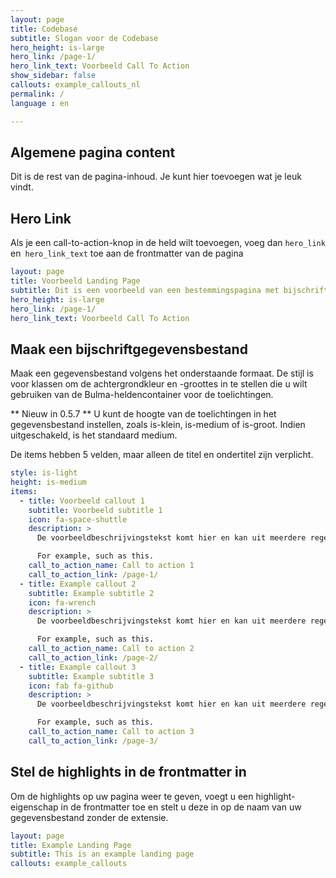 ```yaml
---
layout: page
title: Codebase
subtitle: Slogan voor de Codebase
hero_height: is-large
hero_link: /page-1/
hero_link_text: Voorbeeld Call To Action
show_sidebar: false
callouts: example_callouts_nl
permalink: /
language : en

---
```


## Algemene pagina content

Dit is de rest van de pagina-inhoud. Je kunt hier toevoegen wat je leuk vindt.

## Hero Link

Als je een call-to-action-knop in de held wilt toevoegen, voeg dan `hero_link` en` hero_link_text` toe aan de frontmatter van de pagina

```yaml
layout: page
title: Voorbeeld Landing Page
subtitle: Dit is een voorbeeld van een bestemmingspagina met bijschriften
hero_height: is-large
hero_link: /page-1/
hero_link_text: Voorbeeld Call To Action
```


## Maak een bijschriftgegevensbestand

Maak een gegevensbestand volgens het onderstaande formaat. De stijl is voor klassen om de achtergrondkleur en -groottes in te stellen die u wilt gebruiken van de Bulma-heldencontainer voor de toelichtingen.

** Nieuw in 0.5.7 ** U kunt de hoogte van de toelichtingen in het gegevensbestand instellen, zoals is-klein, is-medium of is-groot. Indien uitgeschakeld, is het standaard medium.

De items hebben 5 velden, maar alleen de titel en ondertitel zijn verplicht.

```yaml
style: is-light
height: is-medium
items:
  - title: Voorbeeld callout 1
    subtitle: Voorbeeld subtitle 1
    icon: fa-space-shuttle
    description: >
      De voorbeeldbeschrijvingstekst komt hier en kan uit meerdere regels bestaan.

      For example, such as this.
    call_to_action_name: Call to action 1
    call_to_action_link: /page-1/
  - title: Example callout 2
    subtitle: Example subtitle 2
    icon: fa-wrench
    description: >
      De voorbeeldbeschrijvingstekst komt hier en kan uit meerdere regels bestaan.

      For example, such as this.
    call_to_action_name: Call to action 2
    call_to_action_link: /page-2/
  - title: Example callout 3
    subtitle: Example subtitle 3
    icon: fab fa-github
    description: >
      De voorbeeldbeschrijvingstekst komt hier en kan uit meerdere regels bestaan.

      For example, such as this.
    call_to_action_name: Call to action 3
    call_to_action_link: /page-3/
```

## Stel de highlights in de frontmatter in

Om de highlights op uw pagina weer te geven, voegt u een highlight-eigenschap in de frontmatter toe en stelt u deze in op de naam van uw gegevensbestand zonder de extensie.

```yaml
layout: page
title: Example Landing Page
subtitle: This is an example landing page
callouts: example_callouts
```
